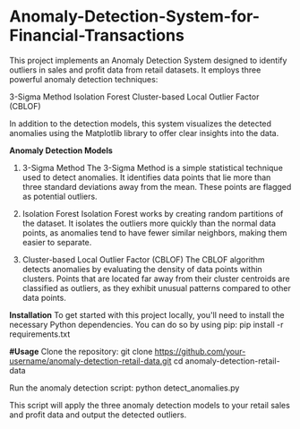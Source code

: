 # Anomaly-Detection-System-for-Financial-Transactions
This project implements an Anomaly Detection System designed to identify outliers in sales and profit data from retail datasets. It employs three powerful anomaly detection techniques:

3-Sigma Method
Isolation Forest
Cluster-based Local Outlier Factor (CBLOF)

In addition to the detection models, this system visualizes the detected anomalies using the Matplotlib library to offer clear insights into the data.

**Anomaly Detection Models**
1. 3-Sigma Method
The 3-Sigma Method is a simple statistical technique used to detect anomalies. It identifies data points that lie more than three standard deviations away from the mean. These points are flagged as potential outliers.

2. Isolation Forest
Isolation Forest works by creating random partitions of the dataset. It isolates the outliers more quickly than the normal data points, as anomalies tend to have fewer similar neighbors, making them easier to separate.

3. Cluster-based Local Outlier Factor (CBLOF)
The CBLOF algorithm detects anomalies by evaluating the density of data points within clusters. Points that are located far away from their cluster centroids are classified as outliers, as they exhibit unusual patterns compared to other data points.

**Installation**
To get started with this project locally, you'll need to install the necessary Python dependencies. You can do so by using pip:
pip install -r requirements.txt

**#Usage**
Clone the repository:
git clone https://github.com/your-username/anomaly-detection-retail-data.git
cd anomaly-detection-retail-data

Run the anomaly detection script:
python detect_anomalies.py

This script will apply the three anomaly detection models to your retail sales and profit data and output the detected outliers.

